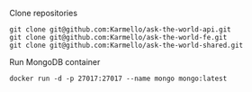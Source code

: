 Clone repositories

```
git clone git@github.com:Karmello/ask-the-world-api.git
git clone git@github.com:Karmello/ask-the-world-fe.git
git clone git@github.com:Karmello/ask-the-world-shared.git
```

Run MongoDB container

```
docker run -d -p 27017:27017 --name mongo mongo:latest
```
